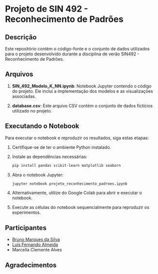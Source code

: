 # Projeto de SIN 492 - Reconhecimento de Padrões

## Descrição

Este repositório contém o código-fonte e o conjunto de dados utilizados para o projeto desenvolvido durante a disciplina de verão SIN492 - Reconhecimento de Padrões.

## Arquivos

1. **SIN_492_Modelo_K_NN.ipynb**: Notebook Jupyter contendo o código do projeto. Ele inclui a implementação dos modelos e as visualizações associadas.

2. **database.csv**: Este arquivo CSV contém o conjunto de dados fictícios utilizado no projeto.

## Executando o Notebook

Para executar o notebook e reproduzir os resultados, siga estas etapas:

1. Certifique-se de ter o ambiente Python instalado.
2. Instale as dependências necessárias:

    ```bash
    pip install pandas scikit-learn matplotlib seaborn
    ```

3. Abra o notebook Jupyter:

    ```bash
    jupyter notebook projeto_reconhecimento_padroes.ipynb
    ```
4. Alternativamente, utilize do Google Colab para abrir e executar o notebook.
5. Execute as células do notebook sequencialmente para reproduzir os experimentos.

## Participantes

- [Bruno Marques da Silva](https://github.com/BrunoMarques416)
- [Luís Fernando Almeida](https://github.com/luissaster)
- Marcella Clemente Alves

## Agradecimentos
